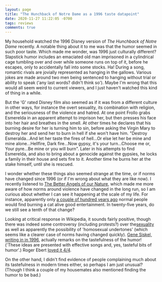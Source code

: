 ```yaml
---
layout: page
title: "The Hunchback of Notre Dame as a 1996 taste datapoint"
date: 2020-11-27 11:22:05 -0700
tags: reviews
comments: true
---
```


My household watched the 1996 Disney version of *The Hunchback of Notre Dame* recently. A notable thing about it to me was that the humor seemed in such poor taste. Which made me wonder, was 1996 just culturally different? Slapstick humor includes an emaciated old man imprisoned in a cylindrical cage tumbling over and over while someone runs on top of it, before he escapes, only to accidentally fall into some stocks. Ha! During a song, romantic rivals are jovially represented as hanging in the gallows. Various jokes are made around two men being sentenced to hanging without trial or ability to speak ('any last words? didn't think so'). Maybe I'm wrong that this would all seem weird to current viewers, and I just haven't watched this kind of thing in a while.

But the 'G' rated Disney film also seemed as if it was from a different culture in other ways, for instance the overt sexuality, its combination with religion, and the seriousness of the violence and hatred. At one point Frollo grabs Esmerelda in an apparent attempt to imprison her, but then presses his face into her hair and breathes in the smell. At other times he declares that his burning desire for her is turning him to sin, before asking the Virgin Mary to destroy her and send her to burn in hell if she won't have him. "Destroy Esmeralda...And let her taste the fires of hell...Or else let her be mine and mine alone...Hellfire, Dark fire...Now gypsy, it's your turn...Choose me or, Your pyre...Be mine or you will burn". Later in his attempts to find Esmerelda, and also to bring about a genocide against the gypsies, he locks a family in their house and sets fire to it. Another time he burns her at the stake himself, until she is rescued.

I wonder whether these things also seemed strange at the time, or if norms have changed since 1996 (or if I'm wrong about what they are like now). I recently listened to [The Better Angels of our Nature](https://en.wikipedia.org/wiki/The_Better_Angels_of_Our_Nature), which made me more aware of how norms around violence have changed in the long run, so I am curious about whether I can see it happening at the scale of my life. For instance, apparently only [a couple of hundred years ago](https://en.wikipedia.org/wiki/Cat-burning) normal people would find burning a cat alive good entertainment. In twenty-five years, do we still see a tenth of that change?

Looking at critical response in Wikipedia, it sounds fairly positive, though there was indeed some controversy (including protests?) over the[sexuality](https://www.thefreelibrary.com/'Hunchback+of+Naughty+Dame'+row.-a061166779) as well as apparently the possibility of 'homosexual undertones' (which seems like a clearer case of norms having changed quickly). [Gene Siskel, writing in in 1996](https://web.archive.org/web/20141205050748/http://articles.chicagotribune.com/1996-06-21/entertainment/9606210128_1_eraser-special-effects-star), actually remarks on the tastefulness of the humor! ('These ideas are presented with effective songs and, yes, tasteful bits of humor'.) Roger Ebert [loved it 4/4](https://www.rogerebert.com/reviews/the-hunchback-of-notre-dame-1996).

On the other hand, I didn't find evidence of people complaining much about its tastefulness in modern times either, so perhaps I am just unusual? (Though I think a couple of my housemates also mentioned finding the humor to be bad.)
